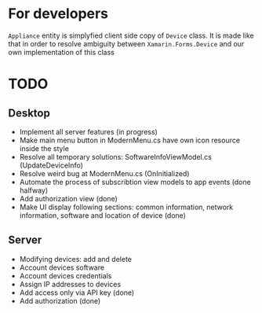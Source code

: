 # For developers
```Appliance``` entity is simplyfied client side copy of ```Device``` class. It is made like that in order to resolve ambiguity between ```Xamarin.Forms.Device``` and our own implementation of this class

# TODO
## Desktop
- Implement all server features (in progress)
- Make main menu button in ModernMenu.cs have own icon resource inside the style
- Resolve all temporary solutions: SoftwareInfoViewModel.cs (UpdateDeviceInfo)
- Resolve weird bug at ModernMenu.cs (OnInitialized)
- Automate the process of subscribtion view models to app events (done halfway)
- Add authorization view (done)
- Make UI display following sections: common information, network information, software and location of device (done)

## Server
- Modifying devices: add and delete
- Account devices software
- Account devices credentials
- Assign IP addresses to devices
- Add access only via API key (done)
- Add authorization (done)
